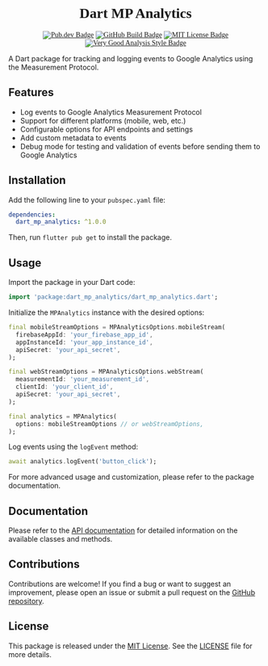 <div style="text-align: center; font-family: times new roman">
<h1>Dart MP Analytics</h1>
  <a href="https://pub.dev/packages/dart_mp_analytics"><img src="https://img.shields.io/pub/v/dart_mp_analytics.svg" alt="Pub.dev Badge"></a>
	<a href="https://github.com/alvarobcprado/dart_mp_analytics/actions"><img src="https://github.com/alvarobcprado/dart_mp_analytics/actions/workflows/test.yml/badge.svg" alt="GitHub Build Badge"></a>
	<a href="https://opensource.org/licenses/MIT"><img src="https://img.shields.io/badge/license-MIT-purple.svg" alt="MIT License Badge"></a>
    <a href="https://pub.dev/packages/very_good_analysis"><img src="https://img.shields.io/badge/style-very_good_analysis-B22C89.svg" alt="Very Good Analysis Style Badge"></a>
</div>


A Dart package for tracking and logging events to Google Analytics using the Measurement Protocol.

## Features

- Log events to Google Analytics Measurement Protocol
- Support for different platforms (mobile, web, etc.)
- Configurable options for API endpoints and settings
- Add custom metadata to events
- Debug mode for testing and validation of events before sending them to Google Analytics

## Installation

Add the following line to your `pubspec.yaml` file:

```yaml
dependencies:
  dart_mp_analytics: ^1.0.0
```

Then, run `flutter pub get` to install the package.

## Usage

Import the package in your Dart code:

```dart
import 'package:dart_mp_analytics/dart_mp_analytics.dart';
```

Initialize the `MPAnalytics` instance with the desired options:

```dart
final mobileStreamOptions = MPAnalyticsOptions.mobileStream(
  firebaseAppId: 'your_firebase_app_id',
  appInstanceId: 'your_app_instance_id',
  apiSecret: 'your_api_secret',
);

final webStreamOptions = MPAnalyticsOptions.webStream(
  measurementId: 'your_measurement_id',
  clientId: 'your_client_id',
  apiSecret: 'your_api_secret',
);

final analytics = MPAnalytics(
  options: mobileStreamOptions // or webStreamOptions,
);
```

Log events using the `logEvent` method:

```dart
await analytics.logEvent('button_click');
```

For more advanced usage and customization, please refer to the package documentation.

## Documentation

Please refer to the [API documentation](https://pub.dev/documentation/dart_mp_analytics/latest/) for detailed information on the available classes and methods.

## Contributions

Contributions are welcome! If you find a bug or want to suggest an improvement, please open an issue or submit a pull request on the [GitHub repository](https://github.com/alvarobcprado/dart_mp_analytics).

## License

This package is released under the [MIT License](https://opensource.org/licenses/MIT). See the [LICENSE](https://github.com/alvarobcprado/dart_mp_analytics/blob/main/LICENSE) file for more details.